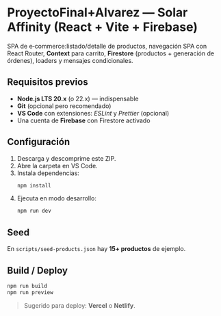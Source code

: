 # ProyectoFinal+Alvarez — Solar Affinity (React + Vite + Firebase)

SPA de e‑commerce:listado/detalle de productos, navegación SPA con React Router,
**Context** para carrito, **Firestore** (productos + generación de órdenes), loaders y mensajes condicionales.

## Requisitos previos
- **Node.js LTS 20.x** (o 22.x) — indispensable
- **Git** (opcional pero recomendado)
- **VS Code** con extensiones: *ESLint* y *Prettier* (opcional)
- Una cuenta de **Firebase** con Firestore activado

## Configuración
1. Descarga y descomprime este ZIP.
2. Abre la carpeta en VS Code.
4. Instala dependencias:
   ```bash
   npm install
   ```
5. Ejecuta en modo desarrollo:
   ```bash
   npm run dev
   ```

## Seed 
En `scripts/seed-products.json` hay **15+ productos** de ejemplo.

## Build / Deploy
```bash
npm run build
npm run preview
```

> Sugerido para deploy: **Vercel** o **Netlify**.
